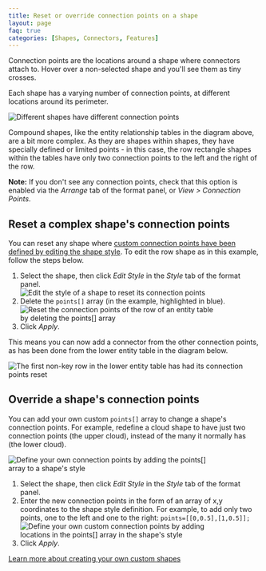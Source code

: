 ```yaml
---
title: Reset or override connection points on a shape
layout: page
faq: true
categories: [Shapes, Connectors, Features]
---
```


Connection points are the locations around a shape where connectors attach to. Hover over a non-selected shape and you'll see them as tiny crosses.

Each shape has a varying number of connection points, at different locations around its perimeter.

<img src="/assets/img/blog/connection-points-examples.png" style="max-width:100%;height:auto;" alt="Different shapes have different connection points">

Compound shapes, like the entity relationship tables in the diagram above, are a bit more complex. As they are shapes within shapes, they have specially defined or limited points - in this case, the row rectangle shapes within the tables have only two connection points to the left and the right of the row.

**Note:** If you don't see any connection points, check that this option is enabled via the _Arrange_ tab of the format panel, or _View > Connection Points_.

## Reset a complex shape's connection points

You can reset any shape where [custom connection points have been defined by editing the shape style](/doc/faq/shape-connection-points-customise.html). To edit the row shape as in this example, follow the steps below.

1. Select the shape, then click _Edit Style_ in the _Style_ tab of the format panel.
<br /><img src="/assets/img/blog/edit-style-entity-table-row.png" style="max-width:100%;height:auto;" alt="Edit the style of a shape to reset its connection points">
2. Delete the ``points[]`` array (in the example, highlighted in blue).
<br /><img src="/assets/img/blog/edit-style-reset-points.png" style="width=100%;max-width:400px;height:auto;" alt="Reset the connection points of the row of an entity table by deleting the points[] array">
3. Click _Apply_.

This means you can now add a connector from the other connection points, as has been done from the lower entity table in the diagram below.

<img src="/assets/img/blog/reset-points-er-table-row.png" style="max-width:100%;height:auto;" alt="The first non-key row in the lower entity table has had its connection points reset">

## Override a shape's connection points

You can add your own custom ``points[]`` array to change a shape's connection points. For example, redefine a cloud shape to have just two connection points (the upper cloud), instead of the many it normally has (the lower cloud).

<img src="/assets/img/blog/override-connection-points.png" style="width=100%;max-width:400px;height:auto;" alt="Define your own connection points by adding the points[] array to a shape's style">

1. Select the shape, then click _Edit Style_ in the _Style_ tab of the format panel.
2. Enter the new connection points in the form of an array of x,y coordinates to the shape style definition. For example, to add only two points, one to the left and one to the right: ``points=[[0,0.5],[1,0.5]];``
<br /><img src="/assets/img/blog/edit-style-override-connection-points.png" style="width=100%;max-width:400px;height:auto;" alt="Define your own custom connection points by adding locations in the points[] array in the shape's style">
3. Click _Apply_.

[Learn more about creating your own custom shapes](doc/faq/custom-shapes.html)
